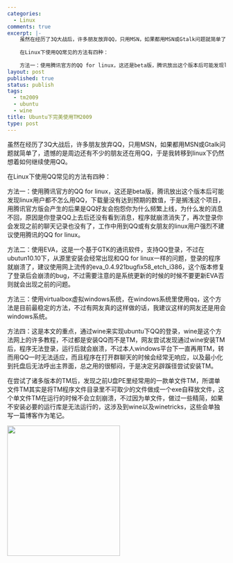 ```yaml
--- 
categories: 
  - Linux
comments: true
excerpt: |-
    虽然在经历了3Q大战后，许多朋友放弃QQ，只用MSN，如果都用MSN或Gtalk问题就简单了，遗憾的是周边还有不少的朋友还在用QQ，于是我转移到linux下仍然想着如何继续使用QQ。
    
    在Linux下使用QQ常见的方法有四种：
    
    方法一：使用腾讯官方的QQ for linux，这还是beta版，腾讯放出这个版本后可能发现linux用户都不怎么用QQ，下载量没有达到预期的数值，于是搁浅这个项目，用腾讯官方版会产生的后果是QQ好友会抱怨你为什么频繁上线，为什么发的消息不回，原因是你登录QQ上去后还没有看到消息，程序就崩溃消失了，再次登录你会发现之前的聊天记录也没有了，工作中用到QQ或有女朋友的linux用户强烈不建议使用腾讯的QQ for linux。
layout: post
published: true
status: publish
tags: 
  - tm2009
  - ubuntu
  - wine
title: Ubuntu下完美使用TM2009
type: post
---
```

虽然在经历了3Q大战后，许多朋友放弃QQ，只用MSN，如果都用MSN或Gtalk问题就简单了，遗憾的是周边还有不少的朋友还在用QQ，于是我转移到linux下仍然想着如何继续使用QQ。

在Linux下使用QQ常见的方法有四种：

方法一：使用腾讯官方的QQ for linux，这还是beta版，腾讯放出这个版本后可能发现linux用户都不怎么用QQ，下载量没有达到预期的数值，于是搁浅这个项目，用腾讯官方版会产生的后果是QQ好友会抱怨你为什么频繁上线，为什么发的消息不回，原因是你登录QQ上去后还没有看到消息，程序就崩溃消失了，再次登录你会发现之前的聊天记录也没有了，工作中用到QQ或有女朋友的linux用户强烈不建议使用腾讯的QQ for linux。

方法二：使用EVA，这是一个基于GTK的通讯软件，支持QQ登录，不过在ubutun10.10下，从源里安装会经常出现和QQ for linux一样的问题，登录的程序就崩溃了，建议使用网上流传的eva_0.4.921bugfix58_etch_i386，这个版本修复了登录后会崩溃的bug，不过需要注意的是系统更新的时候的时候不要更新EVA否则就会出现之前的问题。

方法三：使用virtualbox虚拟windows系统，在windows系统里使用qq，这个方法是目前最稳定的方法，不过有网友真的这样做的话，我建议这样的网友还是用会windows系统。

方法四：这是本文的重点，通过wine来实现ubuntu下QQ的登录，wine是这个方法网上的许多教程，不过都是安装QQ而不是TM，网友尝试发现通过wine安装TM后，程序无法登录，运行后就会崩溃，不过本人windows平台下一直再用TM，转而用QQ一时无法适应，而且程序在打开群聊天的时候会经常无响应，以及最小化到托盘后无法呼出主界面，总之用的很郁闷，于是决定另辟蹊径尝试安装TM。

在尝试了诸多版本的TM后，发现之前U盘PE里经常用的一款单文件TM，所谓单文件TM其实是将TM程序文件目录里不可取少的文件做成一个exe自释放文件，这个单文件TM在运行的时候不会立刻崩溃，不过因为单文件，做过一些精简，如果不安装必要的运行库是无法运行的，这涉及到wine以及winetricks，这些会单独写一篇博客作为笔记。

<a href="/wp-content/uploads/2010/11/Screenshot-4.png"><img class="alignnone size-medium wp-image-62128" title="Screenshot-4" src="/wp-content/uploads/2010/11/Screenshot-4-260x300.png" alt="" width="260" height="300"></a>
